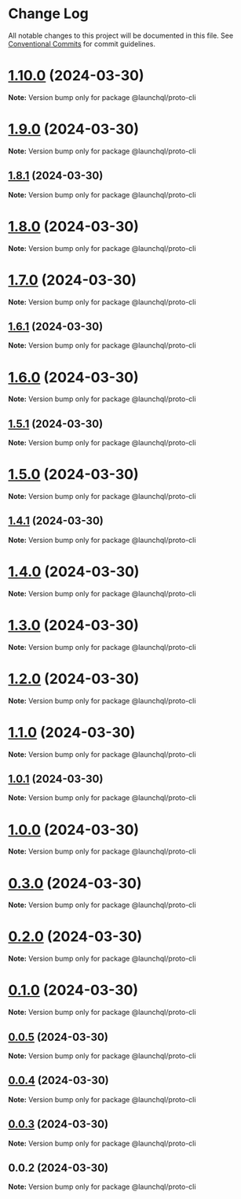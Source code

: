 # Change Log

All notable changes to this project will be documented in this file.
See [Conventional Commits](https://conventionalcommits.org) for commit guidelines.

# [1.10.0](https://github.com/launchql/pg-proto-parser/compare/@launchql/proto-cli@1.9.0...@launchql/proto-cli@1.10.0) (2024-03-30)

**Note:** Version bump only for package @launchql/proto-cli





# [1.9.0](https://github.com/launchql/pg-proto-parser/compare/@launchql/proto-cli@1.8.1...@launchql/proto-cli@1.9.0) (2024-03-30)

**Note:** Version bump only for package @launchql/proto-cli





## [1.8.1](https://github.com/launchql/pg-proto-parser/compare/@launchql/proto-cli@1.8.0...@launchql/proto-cli@1.8.1) (2024-03-30)

**Note:** Version bump only for package @launchql/proto-cli





# [1.8.0](https://github.com/launchql/pg-proto-parser/compare/@launchql/proto-cli@1.7.0...@launchql/proto-cli@1.8.0) (2024-03-30)

**Note:** Version bump only for package @launchql/proto-cli





# [1.7.0](https://github.com/launchql/pg-proto-parser/compare/@launchql/proto-cli@1.6.1...@launchql/proto-cli@1.7.0) (2024-03-30)

**Note:** Version bump only for package @launchql/proto-cli





## [1.6.1](https://github.com/launchql/pg-proto-parser/compare/@launchql/proto-cli@1.6.0...@launchql/proto-cli@1.6.1) (2024-03-30)

**Note:** Version bump only for package @launchql/proto-cli





# [1.6.0](https://github.com/launchql/pg-proto-parser/compare/@launchql/proto-cli@1.5.1...@launchql/proto-cli@1.6.0) (2024-03-30)

**Note:** Version bump only for package @launchql/proto-cli





## [1.5.1](https://github.com/launchql/pg-proto-parser/compare/@launchql/proto-cli@1.5.0...@launchql/proto-cli@1.5.1) (2024-03-30)

**Note:** Version bump only for package @launchql/proto-cli





# [1.5.0](https://github.com/launchql/pg-proto-parser/compare/@launchql/proto-cli@1.4.1...@launchql/proto-cli@1.5.0) (2024-03-30)

**Note:** Version bump only for package @launchql/proto-cli





## [1.4.1](https://github.com/launchql/pg-proto-parser/compare/@launchql/proto-cli@1.4.0...@launchql/proto-cli@1.4.1) (2024-03-30)

**Note:** Version bump only for package @launchql/proto-cli





# [1.4.0](https://github.com/launchql/pg-proto-parser/compare/@launchql/proto-cli@1.3.0...@launchql/proto-cli@1.4.0) (2024-03-30)

**Note:** Version bump only for package @launchql/proto-cli





# [1.3.0](https://github.com/launchql/pg-proto-parser/compare/@launchql/proto-cli@1.2.0...@launchql/proto-cli@1.3.0) (2024-03-30)

**Note:** Version bump only for package @launchql/proto-cli





# [1.2.0](https://github.com/launchql/pg-proto-parser/compare/@launchql/proto-cli@1.1.0...@launchql/proto-cli@1.2.0) (2024-03-30)

**Note:** Version bump only for package @launchql/proto-cli





# [1.1.0](https://github.com/launchql/pg-proto-parser/compare/@launchql/proto-cli@1.0.1...@launchql/proto-cli@1.1.0) (2024-03-30)

**Note:** Version bump only for package @launchql/proto-cli





## [1.0.1](https://github.com/launchql/pg-proto-parser/compare/@launchql/proto-cli@1.0.0...@launchql/proto-cli@1.0.1) (2024-03-30)

**Note:** Version bump only for package @launchql/proto-cli





# [1.0.0](https://github.com/launchql/pg-proto-parser/compare/@launchql/proto-cli@0.3.0...@launchql/proto-cli@1.0.0) (2024-03-30)

**Note:** Version bump only for package @launchql/proto-cli





# [0.3.0](https://github.com/launchql/pg-proto-parser/compare/@launchql/proto-cli@0.2.0...@launchql/proto-cli@0.3.0) (2024-03-30)

**Note:** Version bump only for package @launchql/proto-cli





# [0.2.0](https://github.com/launchql/pg-proto-parser/compare/@launchql/proto-cli@0.1.0...@launchql/proto-cli@0.2.0) (2024-03-30)

**Note:** Version bump only for package @launchql/proto-cli





# [0.1.0](https://github.com/launchql/pg-proto-parser/compare/@launchql/proto-cli@0.0.5...@launchql/proto-cli@0.1.0) (2024-03-30)

**Note:** Version bump only for package @launchql/proto-cli





## [0.0.5](https://github.com/launchql/pg-proto-parser/compare/@launchql/proto-cli@0.0.4...@launchql/proto-cli@0.0.5) (2024-03-30)

**Note:** Version bump only for package @launchql/proto-cli





## [0.0.4](https://github.com/launchql/pg-proto-parser/compare/@launchql/proto-cli@0.0.3...@launchql/proto-cli@0.0.4) (2024-03-30)

**Note:** Version bump only for package @launchql/proto-cli





## [0.0.3](https://github.com/launchql/pg-proto-parser/compare/@launchql/proto-cli@0.0.2...@launchql/proto-cli@0.0.3) (2024-03-30)

**Note:** Version bump only for package @launchql/proto-cli





## 0.0.2 (2024-03-30)

**Note:** Version bump only for package @launchql/proto-cli
